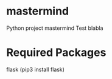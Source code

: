 # mastermind
Python project mastermind
Test blabla

# Required Packages
flask (pip3 install flask)


